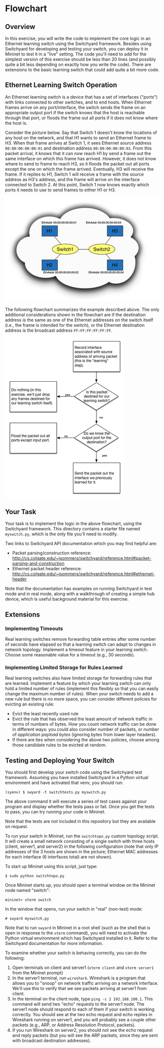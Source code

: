 # Flowchart

## Overview

In this exercise, you will write the code to implement the core logic in an Ethernet learning switch using the Switchyard framework. Besides using Switchyard for developing and testing your switch, you can deploy it in Mininet to test it in a "live" setting. The code you'll need to add for the simplest version of this exercise should be less than 20 lines (and possibly quite a bit less depending on exactly how you write the code). There are extensions to the basic learning switch that could add quite a bit more code.

## Ethernet Learning Switch Operation

An Ethernet learning switch is a device that has a set of interfaces ("ports") with links connected to other switches, and to end hosts. When Ethernet frames arrive on any port/interface, the switch sends the frame on an appropriate output port if the switch knows that the host is reachable through that port, or floods the frame out all ports if it does not know where the host is.

Consider the picture below. Say that Switch 1 doesn't know the locations of any host on the network, and that H1 wants to send an Ethernet frame to H3. When that frame arrives at Switch 1, it sees Ethernet source address `00:00:00:00:00:01` and destination address `00:00:00:00:00:03`. From this packet arrival, it knows that it can now reach H1 by send a frame out the same interface on which this frame has arrived. However, it does not know where to send to frame to reach H3, so it floods the packet out all ports except the one on which the frame arrived. Eventually, H3 will receive the frame. If it replies to H1, Switch 1 will receive a frame with the source address as H3's address, and the frame will arrive on the interface connected to Switch 2. At this point, Switch 1 now knows exactly which ports it needs to use to send frames to either H1 or H3.

![learning-switch](./assets/ls_diagram.png)

The following flowchart summarizes the example described above. The only additional considerations shown in the flowchart are if the destination address is the same as one of the Ethernet addresses on the switch itself (i.e., the frame is intended for the switch), or the Ethernet destination address is the broadcast address `FF:FF:FF:FF:FF:FF`.

![flowchart](./assets/ls_flowchart.png)

## Your Task

Your task is to implement the logic in the above flowchart, using the Switchyard framework. This directory contains a starter file named `myswitch.py`, which is the only file you'll need to modify.

Two links to Switchyard API documentation which you may find helpful are:

- Packet parsing/construction reference: http://cs.colgate.edu/~jsommers/switchyard/reference.html#packet-parsing-and-construction
- Ethernet packet header reference: http://cs.colgate.edu/~jsommers/switchyard/reference.html#ethernet-header

Note that the documentation has examples on running Switchyard in test mode and in real mode, along with a walkthrough of creating a simple hub device, which is useful background material for this exercise.

## Extensions

### Implementing Timeouts

Real learning switches remove forwarding table entries after some number of seconds have elapsed so that a learning switch can adapt to changes in network topology. Implement a timeout feature in your learning switch. Choose some reasonable value for a timeout (e.g., 30 seconds).

### Implementing Limited Storage for Rules Learned

Real learning switches also have limited storage for forwarding rules that are learned. Implement a feature by which your learning switch can only hold a limited number of rules (implement this flexibly so that you can easily change the maximum number of rules). When your switch needs to add a new rule but there is no more space, you can consider different policies for evicting an existing rule:

- Evict the least recently used rule
- Evict the rule that has observed the least amount of network traffic in terms of numbers of bytes. How you count network traffic can be done in different ways: you could also consider number of packets, or number of *application payload bytes* (ignoring bytes from lower layer headers).
- If there are ties when considering the above two policies, choose among those candidate rules to be evicted at random.

## Testing and Deploying Your Switch

You should first develop your switch code using the Switchyard test framework. Assuming you have installed Switchyard in a Python virtual environment and have activated that venv, you should run:

```
(syenv) $ swyard -t switchtests.py myswitch.py
```

The above command it will execute a series of test cases against your program and display whether the tests pass or fail. Once you get the tests to pass, you can try running your code in Mininet.

Note that the tests are *not* included in this repository but they are available on request.

To run your switch in Mininet, run the `switchtopo.py` custom topology script. It will create a small network consisting of a single switch with three hosts (client, server1, and server2) in the following configuration (note that only IP addresses of the 3 hosts are shown in the picture; Ethernet MAC addresses for each interface (6 interfaces total) are not shown).

To start up Mininet using this script, just type:

```
$ sudo python switchtopo.py
```

Once Mininet starts up, you should open a terminal window on the Mininet node named "switch":

```
mininet> xterm switch
```

In the window that opens, run your switch in "real" (non-test) mode:

```
# swyard myswitch.py
```

Note that to run `swyard` in Mininet in a root shell (such as the shell that is open in response to the `xterm` command), you will need to activate the Python virtual environment which has Switchyard installed in it. Refer to the Switchyard documentation for more information.

To examine whether your switch is behaving correctly, you can do the following:

1. Open terminals on client and server1 (`xterm client` and `xterm server1` from the Mininet prompt)
2. In the server1 terminal, run `wireshark`. Wireshark is a program that allows you to "snoop" on network traffic arriving on a network interface. We'll use this to verify that we see packets arriving at server1 from client.
3. In the terminal on the client node, type `ping -c 2 192.168.100.1`. This command will send two "echo" requests to the server1 node. The server1 node should respond to each of them if your switch is working correctly. You should see at the two echo request and echo replies in Wireshark running on server1, and you will probably see a couple other packets (e.g., ARP, or Address Resolution Protocol, packets).
4. If you run Wireshark on server2, you should not see the echo request and reply packets (but you will see the ARP packets, since they are sent with broadcast destination addresses).
